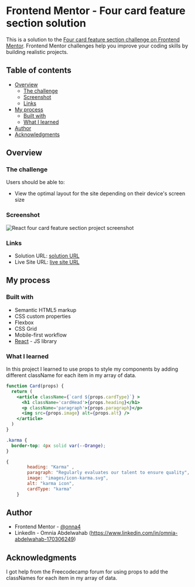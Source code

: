 # Frontend Mentor - Four card feature section solution

This is a solution to the [Four card feature section challenge on Frontend Mentor](https://www.frontendmentor.io/challenges/four-card-feature-section-weK1eFYK). Frontend Mentor challenges help you improve your coding skills by building realistic projects. 

## Table of contents

- [Overview](#overview)
  - [The challenge](#the-challenge)
  - [Screenshot](#screenshot)
  - [Links](#links)
- [My process](#my-process)
  - [Built with](#built-with)
  - [What I learned](#what-i-learned)
- [Author](#author)
- [Acknowledgments](#acknowledgments)

## Overview

### The challenge

Users should be able to:

- View the optimal layout for the site depending on their device's screen size

### Screenshot

![React four card feature section project screenshot](/react-four-card-feature-section.png?raw=true "Project screenshot")


### Links

- Solution URL: [solution URL](https://www.frontendmentor.io/solutions/react-four-card-feature-section-_xpEXCR6Iw)
- Live Site URL: [live site URL](https://onna4.github.io/react-four-card-feature-section)

## My process

### Built with

- Semantic HTML5 markup
- CSS custom properties
- Flexbox
- CSS Grid
- Mobile-first workflow
- [React](https://reactjs.org/) - JS library

### What I learned

In this project I learned to use props to style my components by adding different className for each item in my array of data.

```jsx
function Card(props) {
  return (
    <article className={`card ${props.cardType}`} >
      <h1 className='cardHead'>{props.heading}</h1>
      <p className='paragraph'>{props.paragraph}</p>
      <img src={props.image} alt={props.alt} />
    </article>
  )
}
```
```css
.karma {
  border-top: 4px solid var(--Orange);
}
```
```js
{
        heading: "Karma" ,
        paragraph: "Regularly evaluates our talent to ensure quality",
        image: "images/icon-karma.svg",
        alt: "karma icon",
        cardType: "karma"
    }
```

## Author

- Frontend Mentor - [@onna4](https://www.frontendmentor.io/profile/onna4)
- LinkedIn - Omnia Abdelwahab (https://www.linkedin.com/in/omnia-abdelwahab-170306249)

## Acknowledgments

I got help from the Freecodecamp forum for using props to add the classNames for each item in my array of data.
